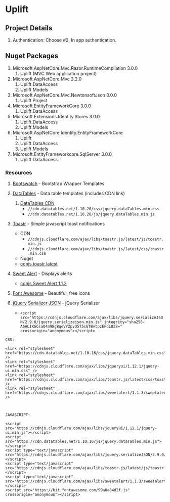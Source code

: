 # Uplift

## Project Details
1. Authentication: Choose #2, In app authentication.

## Nuget Packages
1. Microsoft.AspNetCore.Mvc.Razor.RuntimeCompilation 3.0.0
    1. Uplift  (MVC Web application project)
2. Microsoft.AspNetCore.Mvc 2.2.0
    1. Uplift.DataAccess
    2. Uplift.Models
3. Microsoft.AspNetCore.Mvc.NewtonsoftJson 3.0.0
    1. Uplift Project
4. Microsoft.EntityFrameworkCore 3.0.0
    1. Uplift.DataAccess 
5. Microsoft.Extensions.Identity.Stores 3.0.0
    1. Uplift.DataAccess
    2. Uplift.Models 
6. Microsoft.AspNetCore.Identity.EntityFrameworkCore
    1. Uplift
    2. Uplift.DataAccess
    3. Uplift.Models
7. Microsoft.EntityFrameworkcore.SqlServer 3.0.0
    1. Uplift.DataAccess
    
### Resources
1. [Bootswatch](https://bootswatch.com/) - Bootstrap Wrapper Templates
2. [DataTables](https://datatables.net/) - Data table templates (includes CDN link)
    1. [DataTables CDN](http://cdn.datatables.net/) 
        - `//cdn.datatables.net/1.10.20/css/jquery.dataTables.min.css`
        - `//cdn.datatables.net/1.10.20/js/jquery.dataTables.min.js`
3. [Toastr](https://codeseven.github.io/toastr/) - Simple javascript toast notifications    
    - CDN
        - `//cdnjs.cloudflare.com/ajax/libs/toastr.js/latest/js/toastr.min.js`
        - `//cdnjs.cloudflare.com/ajax/libs/toastr.js/latest/css/toastr.min.css`
    - Nuget
    - [cdnjs toastr latest](https://cdnjs.com/libraries/toastr.js/latest)
    
4. [Sweet Alert](https://sweetalert.js.org/guides/) - Displays alerts
    - [cdnjs Sweet Alert 1.1.3](https://cdnjs.com/libraries/sweetalert/1.1.3)
5. [Font Awesome](https://fontawesome.com/) - Beautiful, free icons
6. [jQuery Serializer JSON](https://cdnjs.com/libraries/jquery.serializeJSON) - jQuery Serializer
    - `<script src="https://cdnjs.cloudflare.com/ajax/libs/jquery.serializeJSON/2.9.0/jquery.serializejson.min.js" integrity="sha256-A6ALIKGCsaO4m9Bg8qeVYZpvU575sGTBvtpzEFdL0z8=" crossorigin="anonymous"></script>`
    
```
CSS:

<link rel="stylesheet" href="https://cdn.datatables.net/1.10.16/css/jquery.dataTables.min.css" />
<link rel="stylesheet" href="https://cdnjs.cloudflare.com/ajax/libs/jqueryui/1.12.1/jquery-ui.min.css" />
<link rel="stylesheet" href="https://cdnjs.cloudflare.com/ajax/libs/toastr.js/latest/css/toastr.min.css" />
<link rel="stylesheet" href="https://cdnjs.cloudflare.com/ajax/libs/sweetalert/1.1.3/sweetalert.min.css" />



JAVASCRIPT:

<script src="https://cdnjs.cloudflare.com/ajax/libs/jqueryui/1.12.1/jquery-ui.min.js"></script>
<script src="https://cdn.datatables.net/1.10.16/js/jquery.dataTables.min.js"></script>
<script type="text/javascript" src="https://cdnjs.cloudflare.com/ajax/libs/jquery.serializeJSON/2.9.0/jquery.serializejson.min.js"></script>
<script type="text/javascript" src="https://cdnjs.cloudflare.com/ajax/libs/toastr.js/latest/js/toastr.min.js"></script>
<script type="text/javascript" src="https://cdnjs.cloudflare.com/ajax/libs/sweetalert/1.1.3/sweetalert.min.js"></script>
<script src="https://kit.fontawesome.com/99a0a84d2f.js" crossorigin="anonymous"></script>        
 ```